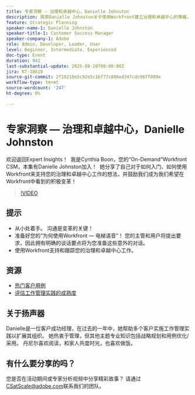 ```yaml
---
title: 专家洞察 — 治理和卓越中心，Danielle Johnston
description: 探索Danielle Johnston关于使用Workfront建立治理和卓越中心的策略，以推动采用和积极变革。
feature: Strategic Planning
speaker-name-1: Danielle Johnston
speaker-title-1: Customer Success Manager
speaker-company-1: Adobe
role: Admin, Developer, Leader, User
level: Beginner, Intermediate, Experienced
doc-type: Event
duration: 942
last-substantial-update: 2025-08-20T00:00:00Z
jira: KT-18619
source-git-commit: 2f10210e5c92e5c1bf77c886ed347cdc967f089e
workflow-type: tm+mt
source-wordcount: '247'
ht-degree: 0%

---
```



# 专家洞察 — 治理和卓越中心，Danielle Johnston

欢迎返回Expert Insights！  我是Cynthia Boon，您的“On-Demand”Workfront CSM，本集有Danielle Johnston加入！  她分享了自己对于如何入门、如何使用Workfront来支持您的治理和卓越中心工作的想法，并鼓励我们成为我们希望在Workfront中看到的积极变革！ 

>[!VIDEO](https://video.tv.adobe.com/v/3469897/?learn=on&enablevpops)

## 提示

* 从小处着手。 沟通是变革的关键！ 
* 准备好您的“为何使用Workfront — 电梯语音”！ 您的主管和用户将提出要求，因此拥有明确的谈话要点将为您准备这些意外的对话。 
* 使用Workfront支持和跟踪您的治理和卓越中心工作。 

## 资源

* [热门客户用例](https://cdn.experience.workfront.com/Training/Guides/Customer+Success+at+Scale/Top+Customer+Use+Cases.png) 
* [评估工作管理实践的成熟度](https://cdn.experience.workfront.com/Training/Guides/Customer+Success+at+Scale/Assessing+the+Maturity+of+Work+Management+Practices.png) 

## 关于扬声器

Danielle是一位客户成功经理，在过去的一年中，她帮助多个客户实施工作管理实践以扩展其组织。 她热衷于管理，但其他主题专业知识包括战略规划和用例优化/采用。 丹尼尔喜欢阅读，和家人共度时光，也喜欢做饭。 

## 有什么要分享的吗？

您是否在活动期间或专家分析视频中分享精彩故事？ 请通过[CSatScale@adobe.com](mailto:CSatScale@adobe.com)联系我们的团队。

